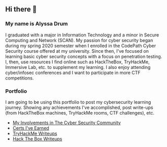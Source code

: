 ## Hi there 👋

### My name is Alyssa Drum 
I graduated with a major in Information Technology and a minor in Secure Computing and Network (SCAN). My passion for cyber security began during my spring 2020 semester when I enrolled in the CodePath Cyber Security course offered at my university. Since then, I've focused on learning basic cyber security concepts with a focus on penetration testing. I, then, use resources I find online such as HackTheBox, TryHackMe, Immersive Lab, etc. to supplement my learning. I also enjoy attending cyber/infosec conferences and I want to participate in more CTF competitions.  

### Portfolio
I am going to be using this portfolio to post my cybersecurity learning journey. Showing any achievements I've accomplished, post write-ups (from HackTheBox machines, TryHackMe rooms, CTF challenges), etc. 

- [My Involvements in The Cyber Security Community](https://github.com/alydrum/alydrum/blob/main/MyInvolvements.md)
- [Certs I've Earned](https://github.com/alydrum/alydrum/blob/main/Certs.md)
- [TryHackMe Writeups](https://github.com/alydrum/TryHackMe)
- [Hack The Box Writeups](https://github.com/alydrum/HackTheBox-Writeups)

